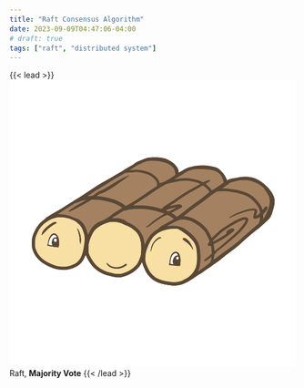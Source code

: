 ```yaml
---
title: "Raft Consensus Algorithm"
date: 2023-09-09T04:47:06-04:00
# draft: true
tags: ["raft", "distributed system"]
---
```


{{< lead >}}
<img src="raft-logo.svg" class="inline h-12 m-0 nozoom" /> Raft, **Majority Vote**
{{< /lead >}}
